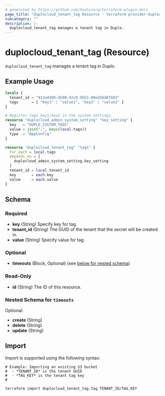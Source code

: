 ```yaml
---
# generated by https://github.com/hashicorp/terraform-plugin-docs
page_title: "duplocloud_tenant_tag Resource - terraform-provider-duplocloud"
subcategory: ""
description: |-
  duplocloud_tenant_tag manages a tenant tag in Duplo.
---
```


# duplocloud_tenant_tag (Resource)

`duplocloud_tenant_tag` manages a tenant tag in Duplo.

## Example Usage

```terraform
locals {
  tenant_id = "913a4498-db09-42c0-95b1-88ed26d87b83"
  tags      = { "key1" : "value1", "key2" : "value2" }
}

# Register tags key1;key2 in the system settings.
resource "duplocloud_admin_system_setting" "key_setting" {
  key   = "DUPLO_CUSTOM_TAGS"
  value = join(";", keys(local.tags))
  type  = "AppConfig"
}

resource "duplocloud_tenant_tag" "tags" {
  for_each = local.tags
  depends_on = [
    duplocloud_admin_system_setting.key_setting
  ]
  tenant_id = local.tenant_id
  key       = each.key
  value     = each.value
}
```

<!-- schema generated by tfplugindocs -->
## Schema

### Required

- **key** (String) Specify key for tag.
- **tenant_id** (String) The GUID of the tenant that the secret will be created in.
- **value** (String) Specify value for tag.

### Optional

- **timeouts** (Block, Optional) (see [below for nested schema](#nestedblock--timeouts))

### Read-Only

- **id** (String) The ID of this resource.

<a id="nestedblock--timeouts"></a>
### Nested Schema for `timeouts`

Optional:

- **create** (String)
- **delete** (String)
- **update** (String)

## Import

Import is supported using the following syntax:

```shell
# Example: Importing an existing S3 bucket
#  - *TENANT_ID* is the tenant GUID
#  - *TAG_KEY* is the tenant tag key
#

terraform import duplocloud_tenant_tag.tag TENANT_ID/TAG_KEY
```
